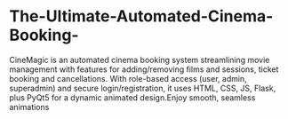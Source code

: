 # The-Ultimate-Automated-Cinema-Booking-
CineMagic is an automated cinema booking system streamlining movie management with features for adding/removing films and sessions, ticket booking and cancellations. With role-based access (user, admin, superadmin) and secure login/registration, it uses HTML, CSS, JS, Flask, plus PyQt5 for a dynamic animated design.Enjoy smooth, seamless animations
